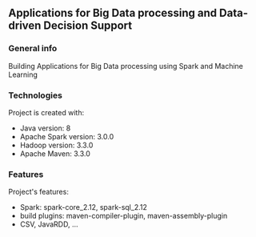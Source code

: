 ## Applications for Big Data processing and Data-driven Decision Support

### General info
Building Applications for Big Data processing using Spark and Machine Learning

### Technologies
Project is created with:
* Java version: 8
* Apache Spark version: 3.0.0 
* Hadoop version: 3.3.0
* Apache Maven: 3.3.0

### Features
Project's features:
* Spark: spark-core_2.12, spark-sql_2.12
* build plugins: maven-compiler-plugin, maven-assembly-plugin
* CSV, JavaRDD, ...
